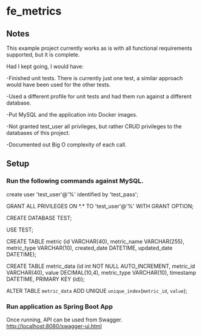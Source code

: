 # fe_metrics

## Notes

This example project currently works as is with all functional requirements supported, but it is complete.  

Had I kept going, I would have:

-Finished unit tests.  There is currently just one test, a similar approach would have been used for the other tests.

-Used a different profile for unit tests and had them run against a different database.

-Put MySQL and the application into Docker images.

-Not granted test_user all privileges, but rather CRUD privileges to the databases of this project.

-Documented out Big O complexity of each call.


## Setup

### Run the following commands against MySQL.

create user 'test_user'@'%' identified by 'test_pass';

GRANT ALL PRIVILEGES ON \*.\* TO 'test_user'@'%' WITH GRANT OPTION;

CREATE DATABASE TEST;

USE TEST;

CREATE TABLE metric (id VARCHAR(40), metric_name VARCHAR(255), metric_type VARCHAR(10), created_date DATETIME, updated_date DATETIME);

CREATE TABLE metric_data (id int NOT NULL AUTO_INCREMENT, metric_id VARCHAR(40), value DECIMAL(10,4), metric_type VARCHAR(10), timestamp DATETIME, PRIMARY KEY (id));

ALTER TABLE `metric_data` ADD UNIQUE `unique_index`(`metric_id`, `value`);

### Run application as Spring Boot App

Once running, API can be used from Swagger.  [http://localhost:8080/swagger-ui.html](http://localhost:8080/swagger-ui.html)

